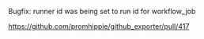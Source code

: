 Bugfix: runner id was being set to run id for workflow_job

https://github.com/promhippie/github_exporter/pull/417
